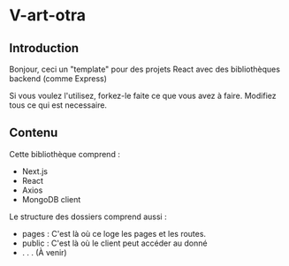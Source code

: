 # V-art-otra

## Introduction

Bonjour, ceci un "template" pour des projets React avec des bibliothèques backend (comme Express)

Si vous voulez l'utilisez, forkez-le faite ce que vous avez à faire. Modifiez tous ce qui est necessaire.

## Contenu

Cette bibliothèque comprend :

- Next.js
- React
- Axios
- MongoDB client

Le structure des dossiers comprend aussi :

- pages : C'est là où ce loge les pages et les routes.
- public : C'est là où le client peut accéder au donné
- . . . (À venir)